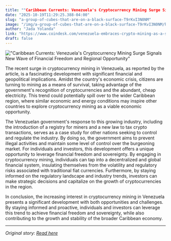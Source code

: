 ```yaml
---
title: ""Caribbean Currents: Venezuela's Cryptocurrency Mining Surge Signals New Wave of Financial Freedom and Regional Opportunity""
date: "2025-10-19T11:29:25.388-04:00"
slug: "a-group-of-cubes-that-are-on-a-black-surface-T9rKvI3N0NM"
image: "/img/a-group-of-cubes-that-are-on-a-black-surface-T9rKvI3N0NM/header.jpg"
author: "Jada Yolanda"
link: "https://www.coindesk.com/venezuela-embraces-crypto-mining-as-a-source-of-economic-salvation"
draft: false
---
```


!["Caribbean Currents: Venezuela's Cryptocurrency Mining Surge Signals New Wave of Financial Freedom and Regional Opportunity"](/img/a-group-of-cubes-that-are-on-a-black-surface-T9rKvI3N0NM/header.jpg)

The recent surge in cryptocurrency mining in Venezuela, as reported by the article, is a fascinating development with significant financial and geopolitical implications. Amidst the country's economic crisis, citizens are turning to mining as a means of survival, taking advantage of the government's recognition of cryptocurrencies and the abundant, cheap electricity. This trend could potentially spill over to the wider Caribbean region, where similar economic and energy conditions may inspire other countries to explore cryptocurrency mining as a viable economic opportunity.

The Venezuelan government's response to this growing industry, including the introduction of a registry for miners and a new law to tax crypto transactions, serves as a case study for other nations seeking to control and regulate the industry. By doing so, the government aims to prevent illegal activities and maintain some level of control over the burgeoning market. For individuals and investors, this development offers a unique opportunity to leverage financial freedom and sovereignty. By engaging in cryptocurrency mining, individuals can tap into a decentralized and global financial system, insulating themselves from the volatility and regulatory risks associated with traditional fiat currencies. Furthermore, by staying informed on the regulatory landscape and industry trends, investors can make strategic decisions and capitalize on the growth of cryptocurrencies in the region.

In conclusion, the increasing interest in cryptocurrency mining in Venezuela presents a significant development with both opportunities and challenges. By staying informed and proactive, individuals and investors can leverage this trend to achieve financial freedom and sovereignty, while also contributing to the growth and stability of the broader Caribbean economy.

---

*Original story: [Read here](https://www.coindesk.com/venezuela-embraces-crypto-mining-as-a-source-of-economic-salvation)*
